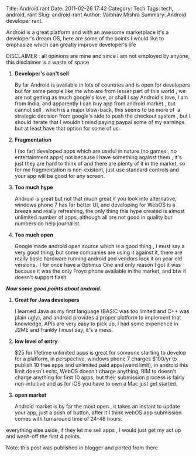 Title: Android rant
Date: 2011-02-26 17:42
Category: Tech
Tags: tech, android, rant
Slug: android-rant
Author: Vaibhav Mishra
Summary: Android developer rant.



Android is a great platform and with an awesome marketplace it's a developer's dream OS, here are some of the points I
would like to emphasize which can greatly improve developer's life

DISCLAIMER : all opinions are mine and since I am not employed by anyone, this disclaimer is a waste of space


1. **Developer's can't sell**

    By far Android is available in lots of countries and is open for developers but for some people like me
    who are from lesser part of this world , we are not getting as much google's love,
    or shall I say Android's love, I am from India, and apparently I can buy app from android market ,
    but cannot sell , which is a major blow-back, this seems to be more of &nbsp;a strategic decision
    from google's side to push the checkout system , but I should iterate that I wouldn't mind paying paypal
    some of my earnings but at least have that option for some of us.

2. **Fragmentation**

    I (so far) developed apps which are useful in nature (no games , no entertainment apps) not because
    I have something against them , it's just they are hard to think of and there are plenty of it in the market,
    so for me fragmentation is non-existent, just use standard controls and your app will be good for any screen.

3. **Too much hype**

    Android is great but not that much great if you look into alternative, windows phone 7 has far better UI,
    and developing for WebOS is a breeze and really refreshing, the only thing this hype created is almost unlimited
    number of apps, although all are not good in quality but numbers do help journalist.<br />

4. **Too much open**

    Google made android open source which is a good thing , I must say a very good thing,
    but some companies are using it against it, there are really basic hardware running android
    and vendors lock it on year old versions, &nbsp;I for once have a Optimus One and only reason
    I got it was because it was the only Froyo phone available in the market, and btw it doesn't support flash.

***Now some good points about android.***

1. **Great for Java developers**

    I learned Java as my first language (BASIC was too limited and C++ was plain ugly),
    and android provides a proper platform to implement that knowledge, APIs are very easy to pick up,
    I had some experience in J2ME and frankly I must say, it's a mess.

2. **low level of entry**

    $25 for lifetime unlimited apps is great for someone starting to develop for a platform,
    in perspective, windows phone 7 charges $100/yr to publish 10 free apps and unlimited paid apps(weird limit),
    in android this limit doesn't exist, WebOS doesn't charge anything,
    RIM to doesn't charge anything for first 10 apps, but their submission process
    is fairly non-intuitive and as for iOS you have to own a Mac just get started.

3. **open market**

    Android market is by far the most open , it takes an instant to update your app,
    just a push of button, after it I think webOS app submission comes with turnaround time of 24-48 hours.

everything else aside, if they let me sell apps , I would just get my act up and wash-off the first 4 points.


Note: this post was published in blogger and ported from there